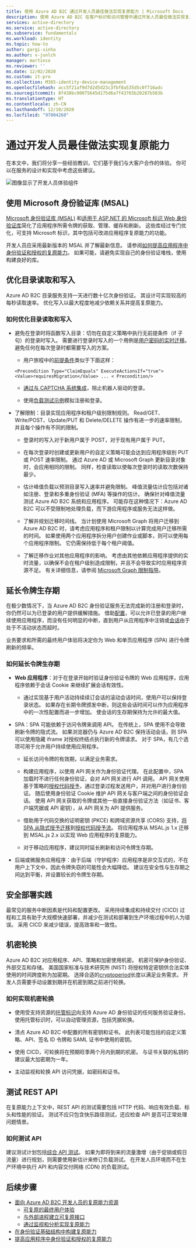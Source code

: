 ```yaml
---
title: 使用 Azure AD B2C 通过开发人员最佳做法实现复原能力 | Microsoft Docs
description: 使用 Azure AD B2C 在客户标识和访问管理中通过开发人员最佳做法实现复原能力
services: active-directory
ms.service: active-directory
ms.subservice: fundamentals
ms.workload: identity
ms.topic: how-to
author: gargi-sinha
ms.author: v-junlch
manager: martinco
ms.reviewer: ''
ms.date: 12/02/2020
ms.custom: it-pro
ms.collection: M365-identity-device-management
ms.openlocfilehash: acc5f21af9d7d2d5d23c3fbf8a535d5c0f716adc
ms.sourcegitcommit: 8f438bc90075645d175d6a7f43765b20287b503b
ms.translationtype: HT
ms.contentlocale: zh-CN
ms.lasthandoff: 12/10/2020
ms.locfileid: "97004260"
---
```

# <a name="resilience-through-developer-best-practices"></a>通过开发人员最佳做法实现复原能力

在本文中，我们将分享一些经验教训，它们基于我们与大客户合作的体验。 你可以在服务的设计和实现中考虑这些建议。

![图像显示了开发人员体验组件](./media/resilience-b2c-developer-best-practices/developer-best-practices-architecture.png)

## <a name="use-the-microsoft-authentication-library-msal"></a>使用 Microsoft 身份验证库 (MSAL)

[Microsoft 身份验证库 (MSAL)](/active-directory/develop/msal-overview) 和[适用于 ASP.NET 的 Microsoft 标识 Web 身份验证库](/active-directory/develop/reference-v2-libraries)简化了应用程序所需令牌的获取、管理、缓存和刷新。 这些库经过专门优化，可支持 Microsoft 标识，其中包括可改进应用程序复原能力的功能。

开发人员应采用最新版本的 MSAL 并了解最新信息。 请参阅[如何提高应用程序中身份验证和授权的复原能力](resilience-app-development-overview.md)。 如果可能，请避免实现自己的身份验证堆栈，使用构建良好的库。

## <a name="optimize-directory-reads-and-writes"></a>优化目录读取和写入

Azure AD B2C 目录服务支持一天进行数十亿次身份验证。 其设计可实现较高的每秒读取速率。 优化写入以最大程度地减少依赖关系并提高复原能力。

### <a name="how-to-optimize-directory-reads-and-writes"></a>如何优化目录读取和写入

- 避免在登录时将函数写入目录：切勿在自定义策略中执行无前提条件（if 子句）的登录时写入。 需要进行登录时写入的一个用例是[用户密码的实时迁移](https://github.com/azure-ad-b2c/user-migration/tree/master/seamless-account-migration)。 避免任何在每次登录时都需要写入的方案。

  - 用户旅程中的[前提条件](/active-directory-b2c/userjourneys)类似于下面这样：

  ``
  <Precondition Type="ClaimEquals" ExecuteActionsIf="true"> 
  <Value>requiresMigration</Value>
  ...
  < Precondition/>
  ``
  - [通过与 CAPTCHA 系统集成](https://github.com/azure-ad-b2c/samples/tree/master/policies/captcha-integration)，阻止机器人驱动的登录。

  - 使用[负载测试示例](/active-directory-b2c/best-practices#testing)模拟注册和登录。 

- 了解限制：目录实现应用程序和租户级别限制规则。 Read/GET、Write/POST、Update/PUT 和 Delete/DELETE 操作有进一步的速率限制，并且每个操作有不同的限制。

  - 登录时的写入对于新用户属于 POST，对于现有用户属于 PUT。

  - 在每次登录时创建或更新用户的自定义策略可能会达到应用程序级别 PUT 或 POST 速率限制。 通过 Azure AD 或 Microsoft Graph 更新目录对象时，会应用相同的限制。 同样，检查读取以使每次登录时的读取次数保持最少。

  - 估计峰值负载以预测目录写入速率并避免限制。 峰值流量估计应包括对诸如注册、登录和多重身份验证 (MFA) 等操作的估计。 确保针对峰值流量测试 Azure AD B2C 系统和应用程序。 可能存在这种情况下：Azure AD B2C 可以不受限制地处理负载，而下游应用程序或服务无法这样做。

  - 了解并规划迁移时间线。 当计划使用 Microsoft Graph 将用户迁移到 Azure AD B2C 时，请考虑应用程序和租户限制以计算完成用户迁移所需的时间。 如果使用两个应用程序拆分用户创建作业或脚本，则可以使用每个应用程序限制。 它仍需保持低于每个租户阈值。

  - 了解迁移作业对其他应用程序的影响。 考虑由其他依赖应用程序提供的实时流量，以确保不会在租户级别造成限制，并且不会导致实时应用程序资源不足。 有关详细信息，请参阅 [Microsoft Graph 限制指导](https://docs.microsoft.com/graph/throttling)。
  
## <a name="extend-token-lifetimes"></a>延长令牌生存期

在极少数情况下，当 Azure AD B2C 身份验证服务无法完成新的注册和登录时，你仍然可以为已登录的用户提供缓解措施。 借助[配置](/active-directory-b2c/configure-tokens)，可以允许已登录的用户继续使用应用程序，而没有任何明显的中断，直到用户从应用程序中注销或[会话](/active-directory-b2c/session-behavior)由于处于不活动状态而超时。

业务要求和所需的最终用户体验将决定你为 Web 和单页应用程序 (SPA) 进行令牌刷新的频率。

### <a name="how-to-extend-token-lifetimes"></a>如何延长令牌生存期

- **Web 应用程序**：对于在登录开始时验证身份验证令牌的 Web 应用程序，应用程序依赖于会话 Cookie 来继续扩展会话有效性。

  - 通过实现基于用户活动持续续订会话的滚动会话时间，使用户可以保持登录状态。 如果存在长期令牌颁发中断，则这些会话时间可以作为应用程序中的一次性配置而进一步增加。 使会话的生存期保持为允许的最大值。

- SPA：SPA 可能依赖于访问令牌来调用 API。 在传统上，SPA 使用不会导致刷新令牌的隐式流。 如果浏览器仍与 Azure AD B2C 保持活动会话，则 SPA 可以使用隐藏 iframe 对授权终结点执行新的令牌请求。 对于 SPA，有几个选项可用于允许用户持续使用应用程序。

  - 延长访问令牌的有效期，以满足业务需求。

  - 构建应用程序，以使用 API 网关作为身份验证代理。 在此配置中，SPA 加载时不进行任何身份验证，会对 API 网关进行 API 调用。 API 网关使用基于策略的[授权代码授予](https://oauth.net/2/grant-types/authorization-code/)，通过登录过程发送用户，并对用户进行身份验证。 随后使用身份验证 Cookie 维护 API 网关与客户端之间的身份验证会话。 使用 API 网关获取的令牌或其他一些直接身份验证方法（如证书、客户端凭据或 API 密钥），从 API 网关为 API 提供服务。

  - 借助用于代码交换的证明密钥 (PKCE) 和跨域资源共享 (CORS) 支持，[将 SPA 从隐式授予迁移](https://developer.microsoft.com/identity/blogs/msal-js-2-0-supports-authorization-code-flow-is-now-generally-available/)到[授权代码授予流](/active-directory-b2c/implicit-flow-single-page-application)。 将应用程序从 MSAL.js 1.x 迁移到 MSAL.js 2.x 以实现 Web 应用程序的复原能力。

  - 对于移动应用程序，建议同时延长刷新和访问令牌生存期。

- 后端或微服务应用程序：由于后端（守护程序）应用程序是非交互式的，不在用户上下文中，因此令牌失窃的可能性会大幅降低。 建议在安全性与生存期之间达到平衡，并设置较长的令牌生存期。

## <a name="safe-deployment-practices"></a>安全部署实践

最常见的服务中断因素是代码和配置更改。 采用持续集成和持续交付 (CICD) 过程和工具有助于大规模快速部署，并减少在测试和部署到生产环境过程中的人为错误。 采用 CICD 来减少错误，提高效率和一致性。 

## <a name="secrets-rotation"></a>机密轮换

Azure AD B2C 对应用程序、API、策略和加密使用机密。 机密可保护身份验证、外部交互和存储。 美国国家标准与技术研究所 (NIST) 将授权特定密钥供合法实体使用的时间跨度称为加密期。 选择合适的[cryptoperiod](https://csrc.nist.gov/publications/detail/sp/800-57-part-1/rev-5/final)长度以满足业务需求。 开发人员需要手动设置到期并在机密到期之前进行轮换。

### <a name="how-to-implement-secret-rotation"></a>如何实现机密轮换

- 使用受支持资源的[托管标识](/active-directory/managed-identities-azure-resources/overview)向支持 Azure AD 身份验证的任何服务验证身份。 使用托管标识时，可以自动管理资源，包括凭据轮换。

- 清点 Azure AD B2C 中配置的所有密钥和证书。 此列表可能包括的自定义策略、API、签名 ID 令牌和 SAML 证书中使用的密钥。

- 使用 CICD，可轮换将在预期旺季两个月内到期的机密。 与证书关联的私钥的建议最大加密期为一年。

- 主动监视和轮换 API 访问凭据，如密码和证书。

## <a name="test-rest-apis"></a>测试 REST API

在复原能力上下文中，REST API 的测试需要包括 HTTP 代码、响应有效负载、标头和性能的验证。 测试不应只包含快乐路径测试，还应检查 API 是否可正常处理问题情景。

### <a name="how-to-test-apis"></a>如何测试 API

建议测试计划包括[综合 API 测试](/active-directory-b2c/best-practices#testing)。 如果为即将到来的流量激增（由于促销或假日流量）进行规划，则需要使用新估计来修订负载测试。 在开发人员环境而不在生产环境中执行 API 和内容交付网络 (CDN) 的负载测试。

## <a name="next-steps"></a>后续步骤

- [面向 Azure AD B2C 开发人员的复原能力资源](resilience-b2c.md)
  - [可复原的最终用户体验](resilient-end-user-experience.md)
  - [与外部进程建立可复原接口](resilient-external-processes.md)
  - [通过监视和分析实现复原能力](resilience-with-monitoring-alerting.md)
- [在身份验证基础结构中构建复原能力](resilience-in-infrastructure.md)
- [提高应用程序中身份验证和授权的复原能力](resilience-app-development-overview.md)

